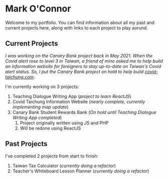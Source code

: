 # Mark O'Connor

Welcome to my portfolio. You can find information about all my past and current projects here, along with links to each project to play aorund. 

## Current Projects

*I was working on the Canary Bank project back in May 2021. When the Covid alert rose to level 3 in Taiwan, a friend of mine asked me to help build an information website for foreigners to stay up-to-date on Taiwan's Covid alert status. So, I put the Canary Bank project on hold to help build [covid-taichung.com](https://www.covid-taichung.com/).*

I'm currently working on 3 projects:

1. Teaching Dialogue Writing App (*project to learn ReactJS*)
2. Covid Taichung Information Website (*nearly complete, currently implementing map update*)
3. Canary Bank Student Rewards Bank (*On hold until Teaching Dialogue Writing App completed*)
    1. Project originally written using JS and PHP
    2. Will be redone using ReactJS

## Past Projects

I've completed 2 projects from start to finish:

1. Taiwan Tax Calculator (*currently doing a refactor*)
2. Teacher's Whiteboard Lesson Planner (*currently doing a refactor*)


